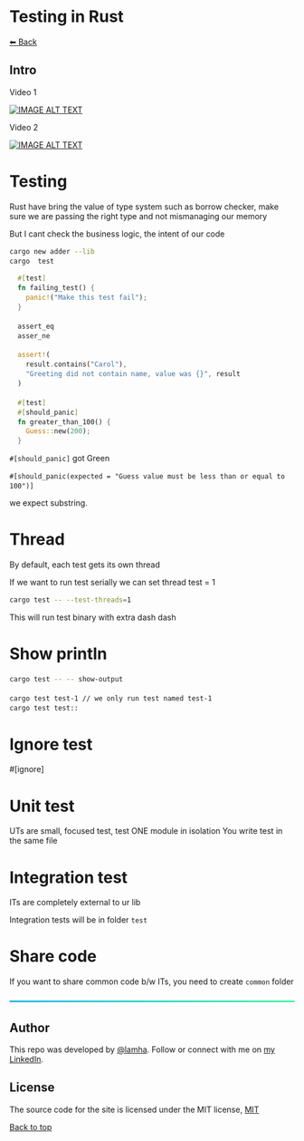 # Testing in Rust

[⬅ Back](../README.md)

## Intro 
Video 1

<div>
  <a href="https://www.youtube.com/watch?v=18-7NoNPO30"><img src="https://img.youtube.com/vi/18-7NoNPO30/0.jpg" alt="IMAGE ALT TEXT"></a>
</div>

Video 2

<div>
  <a href="https://www.youtube.com/watch?v=-L4nKAlmH3M"><img src="https://img.youtube.com/vi/-L4nKAlmH3M/0.jpg" alt="IMAGE ALT TEXT"></a>
</div>


# Testing 
Rust have bring the value of type system such as borrow checker, make sure we are passing the right type and not mismanaging our memory 

But I cant check the business logic, the intent of our code  

```Bash
cargo new adder --lib
cargo  test

```

```Rust
  #[test]
  fn failing_test() {
    panic!("Make this test fail");
  }

  assert_eq
  asser_ne

  assert!(
    result.contains("Carol"),
    "Greeting did not contain name, value was {}", result
  )

  #[test]
  #[should_panic]
  fn greater_than_100() {
    Guess::new(200);
  }

```

`#[should_panic]` got Green 

`#[should_panic(expected = "Guess value must be less than or equal to 100")]`

we expect substring.

# Thread 
By default, each test gets its own thread 

If we want to run test serially we can set thread test = 1

``` Bash
cargo test -- --test-threads=1
```

This will run test binary with extra dash dash 

# Show println

```Bash
cargo test -- -- show-output

cargo test test-1 // we only run test named test-1
cargo test test::

```
# Ignore test 

#[ignore]

# Unit test 
UTs are small, focused test, test ONE module in isolation 
You write test in the same file 

# Integration test 
ITs are completely external to ur lib 

Integration tests will be in folder `test`

# Share code 
If you want to share common code b/w ITs, you need to create `common` folder


<p><img type="separator" height=8px width="100%" src="https://github.com/HaLamUs/nft-drop/blob/main/assets/aqua.png"></p>

## Author

This repo was developed by [@lamha](https://github.com/HaLamUs). 
Follow or connect with me on [my LinkedIn](https://www.linkedin.com/in/lamhacs). 

## License
The source code for the site is licensed under the MIT license, [MIT](https://opensource.org/license/mit/)

 <a href="#top">Back to top</a>